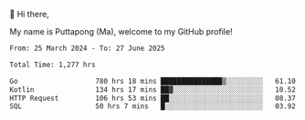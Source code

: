 👋 Hi there,

My name is Puttapong (Ma), welcome to my GitHub profile!

<!--START_SECTION:waka-->

```txt
From: 25 March 2024 - To: 27 June 2025

Total Time: 1,277 hrs

Go                   780 hrs 18 mins ███████████████▒░░░░░░░░░   61.10 %
Kotlin               134 hrs 17 mins ██▓░░░░░░░░░░░░░░░░░░░░░░   10.52 %
HTTP Request         106 hrs 53 mins ██░░░░░░░░░░░░░░░░░░░░░░░   08.37 %
SQL                  50 hrs 7 mins   █░░░░░░░░░░░░░░░░░░░░░░░░   03.92 %
```

<!--END_SECTION:waka-->
